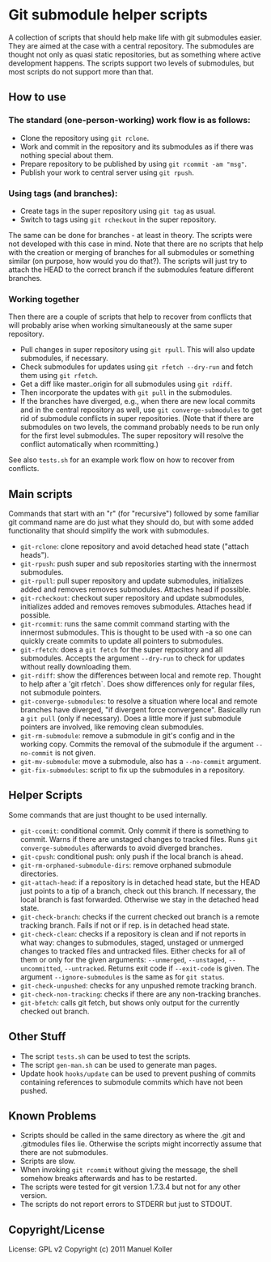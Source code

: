 Git submodule helper scripts
============================

A collection of scripts that should help make life with git submodules
easier. They are aimed at the case with a central repository. The
submodules are thought not only as quasi static repositories, but as
something where active development happens. The scripts support two levels
of submodules, but most scripts do not support more than that.

How to use
----------

### The standard (one-person-working) work flow is as follows:

* Clone the repository using `git rclone`.
* Work and commit in the repository and its submodules as if there was
  nothing special about them.
* Prepare repository to be published by using `git rcommit -am "msg"`.
* Publish your work to central server using `git rpush`.

### Using tags (and branches):

* Create tags in the super repository using `git tag` as usual.
* Switch to tags using `git rcheckout` in the super repository.

The same can be done for branches - at least in theory. The scripts were
not developed with this case in mind. Note that there are no scripts that
help with the creation or merging of branches for all submodules or
something similar (on purpose, how would you do that?). The scripts will
just try to attach the HEAD to the correct branch if the submodules feature
different branches.

### Working together

Then there are a couple of scripts that help to recover from conflicts that
will probably arise when working simultaneously at the same super
repository. 

* Pull changes in super repository using `git rpull`. This will also update
  submodules, if necessary.
* Check submodules for updates using `git rfetch --dry-run` and fetch them
  using `git rfetch`.
* Get a diff like master..origin for all submodules using `git rdiff`.
* Then incorporate the updates with `git pull` in the submodules.
* If the branches have diverged, e.g., when there are new local commits and
  in the central repository as well, use `git converge-submodules` to get
  rid of submodule conflicts in super repositories. (Note that if there are
  submodules on two levels, the command probably needs to be run only for
  the first level submodules. The super repository will resolve the
  conflict automatically when rcommitting.)

See also `tests.sh` for an example work flow on how to recover from
conflicts. 

Main scripts
------------

Commands that start with an "r" (for "recursive") followed by some familiar
git command name are do just what they should do, but with some added
functionality that should simplify the work with submodules.

* `git-rclone`: clone repository and avoid detached head state ("attach
  heads").
* `git-rpush`: push super and sub repositories starting with the innermost
  submodules.
* `git-rpull`: pull super repository and update submodules, initializes
  added and removes removes submodules. Attaches head if possible.
* `git-rcheckout`: checkout super repository and update submodules,
  initializes added and removes removes submodules. Attaches head if
  possible. 
* `git-rcommit`: runs the same commit command starting with the innermost
  submodules. This is thought to be used with -a so one can quickly create
  commits to update all pointers to submodules.
* `git-rfetch`: does a `git fetch` for the super repository and all
  submodules. Accepts the argument `--dry-run` to check for updates without
  really downloading them.
* `git-rdiff`: show the differences between local and remote rep. Thought
  to help after a 'git rfetch`. Does show differences only for regular
  files, not submodule pointers.
* `git-converge-submodules`: to resolve a situation where local and
  remote branches have diverged, "if divergent force convergence". 
  Basically run a `git pull` (only if necessary). Does a little more if just
  submodule pointers are involved, like removing clean submodules.
* `git-rm-submodule`: remove a submodule in git's config and in the working
  copy. Commits the removal of the submodule if the argument `--no-commit`
  is not given. 
* `git-mv-submodule`: move a submodule, also has a `--no-commit` argument.
* `git-fix-submodules`: script to fix up the submodules in a repository.

Helper Scripts
--------------

Some commands that are just thought to be used internally.

* `git-ccomit`: conditional commit. Only commit if there is something to
  commit. Warns if there are unstaged changes to tracked files. Runs 
  `git converge-submodules` afterwards to avoid diverged branches.
* `git-cpush`: conditional push: only push if the local branch is ahead.
* `git-rm-orphaned-submodule-dirs`: remove orphaned submodule directories.
* `git-attach-head`: if a repository is in detached head state, but the
  HEAD just points to a tip of a branch, check out this branch. If
  necessary, the local branch is fast forwarded. Otherwise we stay in the
  detached head state.
* `git-check-branch`: checks if the current checked out branch is a remote
  tracking branch. Fails if not or if rep. is in detached head state.
* `git-check-clean`: checks if a repository is clean and if not reports in
  what way: changes to submodules, staged, unstaged or unmerged changes to
  tracked files and untracked files. Either checks for all of them or only
  for the given arguments: `--unmerged`, `--unstaged`, `--uncommitted`,
  `--untracked`. Returns exit code if `--exit-code` is given. The argument
  `--ignore-submodules` is the same as for `git status`. 
* `git-check-unpushed`: checks for any unpushed remote tracking branch.
* `git-check-non-tracking`: checks if there are any non-tracking branches.
* `git-bfetch`: calls git fetch, but shows only output for the currently
  checked out branch.

Other Stuff
-----------

* The script `tests.sh` can be used to test the scripts.
* The script `gen-man.sh` can be used to generate man pages.
* Update hook `hooks/update` can be used to prevent pushing of commits 
  containing references to submodule commits which have not been pushed.

Known Problems
--------------

* Scripts should be called in the same directory as where the .git and
  .gitmodules files lie. Otherwise the scripts might incorrectly assume
  that there are not submodules.
* Scripts are slow. 
* When invoking `git rcommit` without giving the message, the shell somehow
  breaks afterwards and has to be restarted.
* The scripts were tested for git version 1.7.3.4 but not for any other
  version.
* The scripts do not report errors to STDERR but just to STDOUT.

Copyright/License
-----------------

License: GPL v2 Copyright (c) 2011 Manuel Koller

